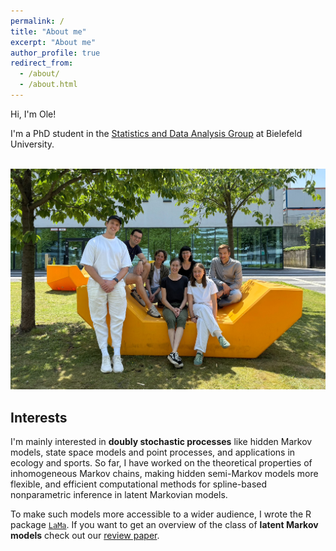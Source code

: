 ```yaml
---
permalink: /
title: "About me"
excerpt: "About me"
author_profile: true
redirect_from: 
  - /about/
  - /about.html
---
```


Hi, I'm Ole!

I'm a PhD student in the <a href="https://www.uni-bielefeld.de/fakultaeten/wirtschaftswissenschaften/lehrbereiche/stats/index.xml" target = "_blank">Statistics and Data Analysis Group</a> at Bielefeld University.

<br>
<img src="../images/group_picture.jpg">

## Interests

I'm mainly interested in **doubly stochastic processes** like hidden Markov models, state space models and point processes, and applications in ecology and sports. So far, I have worked on the theoretical properties of inhomogeneous Markov chains, making hidden semi-Markov models more flexible, and efficient computational methods for spline-based nonparametric inference in latent Markovian models. 

To make such models more accessible to a wider audience, I wrote the R package <a href="https://janoleko.github.io/LaMa/" target = "_blank">`LaMa`</a>. If you want to get an overview of the class of **latent Markov models** check out our <a href = "https://arxiv.org/abs/2406.19157" target = "_blank">review paper</a>.

